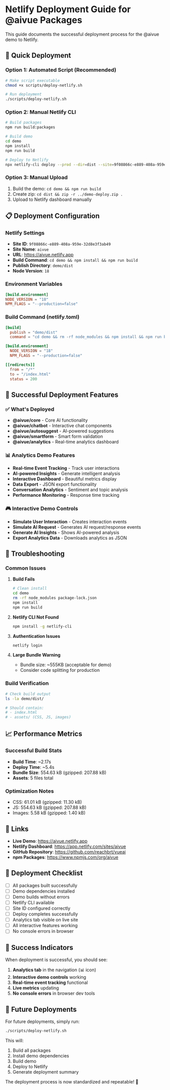 # Netlify Deployment Guide for @aivue Packages

This guide documents the successful deployment process for the @aivue demo to Netlify.

## 🚀 Quick Deployment

### Option 1: Automated Script (Recommended)

```bash
# Make script executable
chmod +x scripts/deploy-netlify.sh

# Run deployment
./scripts/deploy-netlify.sh
```

### Option 2: Manual Netlify CLI

```bash
# Build packages
npm run build:packages

# Build demo
cd demo
npm install
npm run build

# Deploy to Netlify
npx netlify-cli deploy --prod --dir=dist --site=9f08866c-e889-408a-959e-32d8e3f3ab49
```

### Option 3: Manual Upload

1. Build the demo: `cd demo && npm run build`
2. Create zip: `cd dist && zip -r ../demo-deploy.zip .`
3. Upload to Netlify dashboard manually

## 📋 Deployment Configuration

### Netlify Settings

- **Site ID**: `9f08866c-e889-408a-959e-32d8e3f3ab49`
- **Site Name**: `aivue`
- **URL**: https://aivue.netlify.app
- **Build Command**: `cd demo && npm install && npm run build`
- **Publish Directory**: `demo/dist`
- **Node Version**: `18`

### Environment Variables

```toml
[build.environment]
NODE_VERSION = "18"
NPM_FLAGS = "--production=false"
```

### Build Command (netlify.toml)

```toml
[build]
  publish = "demo/dist"
  command = "cd demo && rm -rf node_modules && npm install && npm run build"

[build.environment]
  NODE_VERSION = "18"
  NPM_FLAGS = "--production=false"

[[redirects]]
  from = "/*"
  to = "/index.html"
  status = 200
```

## 🎯 Successful Deployment Features

### ✅ What's Deployed

- **@aivue/core** - Core AI functionality
- **@aivue/chatbot** - Interactive chat components
- **@aivue/autosuggest** - AI-powered suggestions
- **@aivue/smartform** - Smart form validation
- **@aivue/analytics** - Real-time analytics dashboard

### 📊 Analytics Demo Features

- **Real-time Event Tracking** - Track user interactions
- **AI-powered Insights** - Generate intelligent analysis
- **Interactive Dashboard** - Beautiful metrics display
- **Data Export** - JSON export functionality
- **Conversation Analytics** - Sentiment and topic analysis
- **Performance Monitoring** - Response time tracking

### 🎮 Interactive Demo Controls

- **Simulate User Interaction** - Creates interaction events
- **Simulate AI Request** - Generates AI request/response events
- **Generate AI Insights** - Shows AI-powered analysis
- **Export Analytics Data** - Downloads analytics as JSON

## 🔧 Troubleshooting

### Common Issues

1. **Build Fails**
   ```bash
   # Clean install
   cd demo
   rm -rf node_modules package-lock.json
   npm install
   npm run build
   ```

2. **Netlify CLI Not Found**
   ```bash
   npm install -g netlify-cli
   ```

3. **Authentication Issues**
   ```bash
   netlify login
   ```

4. **Large Bundle Warning**
   - Bundle size: ~555KB (acceptable for demo)
   - Consider code splitting for production

### Build Verification

```bash
# Check build output
ls -la demo/dist/

# Should contain:
# - index.html
# - assets/ (CSS, JS, images)
```

## 📈 Performance Metrics

### Successful Build Stats

- **Build Time**: ~2.17s
- **Deploy Time**: ~5.4s
- **Bundle Size**: 554.63 kB (gzipped: 207.88 kB)
- **Assets**: 5 files total

### Optimization Notes

- CSS: 61.01 kB (gzipped: 11.30 kB)
- JS: 554.63 kB (gzipped: 207.88 kB)
- Images: 5.58 kB (gzipped: 1.40 kB)

## 🔗 Links

- **Live Demo**: https://aivue.netlify.app
- **Netlify Dashboard**: https://app.netlify.com/sites/aivue
- **GitHub Repository**: https://github.com/reachbrt/vueai
- **npm Packages**: https://www.npmjs.com/org/aivue

## 📝 Deployment Checklist

- [ ] All packages built successfully
- [ ] Demo dependencies installed
- [ ] Demo builds without errors
- [ ] Netlify CLI available
- [ ] Site ID configured correctly
- [ ] Deploy completes successfully
- [ ] Analytics tab visible on live site
- [ ] All interactive features working
- [ ] No console errors in browser

## 🎉 Success Indicators

When deployment is successful, you should see:

1. **Analytics tab** in the navigation (📊 icon)
2. **Interactive demo controls** working
3. **Real-time event tracking** functional
4. **Live metrics** updating
5. **No console errors** in browser dev tools

## 🔄 Future Deployments

For future deployments, simply run:

```bash
./scripts/deploy-netlify.sh
```

This will:
1. Build all packages
2. Install demo dependencies
3. Build demo
4. Deploy to Netlify
5. Generate deployment summary

The deployment process is now standardized and repeatable! 🚀
